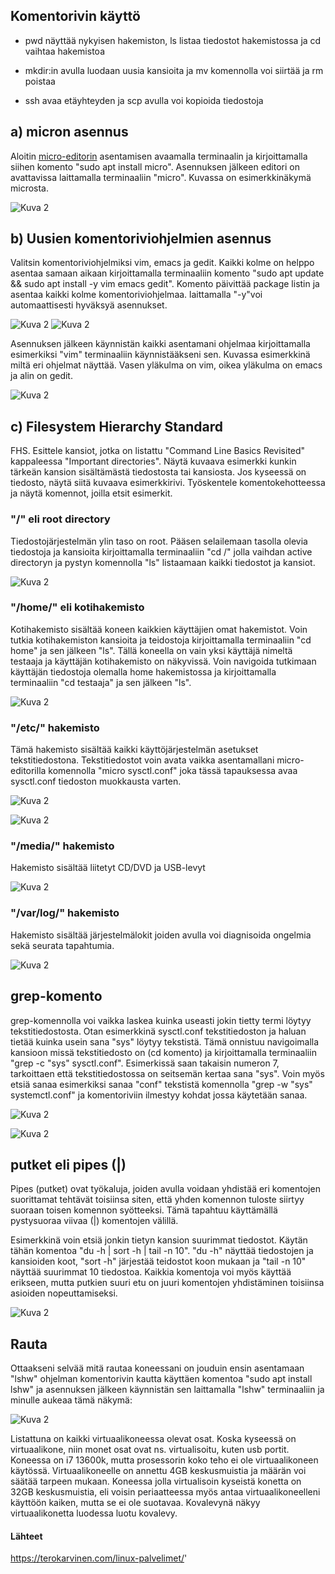 ## Komentorivin käyttö

- pwd näyttää nykyisen hakemiston, ls listaa tiedostot hakemistossa ja cd vaihtaa hakemistoa

- mkdir:in avulla luodaan uusia kansioita ja mv komennolla voi siirtää ja rm poistaa

- ssh avaa etäyhteyden ja scp avulla voi kopioida tiedostoja


## a) micron asennus

Aloitin [micro-editorin](https://www.proxmox.com/en/) asentamisen avaamalla terminaalin ja kirjoittamalla siihen komento "sudo apt install micro". Asennuksen jälkeen editori on avattavissa laittamalla terminaaliin "micro". Kuvassa on esimerkkinäkymä microsta.

![Kuva 2](./kuvat/micro-editor.png "kuva")


## b) Uusien komentoriviohjelmien asennus

Valitsin komentoriviohjelmiksi vim, emacs ja gedit. Kaikki kolme on helppo asentaa samaan aikaan kirjoittamalla terminaaliin komento "sudo apt update && sudo apt install -y vim emacs gedit". Komento päivittää package listin ja asentaa kaikki kolme komentoriviohjelmaa. laittamalla "-y"voi automaattisesti hyväksyä asennukset.

![Kuva 2](./kuvat/komentorivikomento.png "kuva")
![Kuva 2](./kuvat/komentoriviasennusvalmis.png "kuva")

Asennuksen jälkeen käynnistän kaikki asentamani ohjelmaa kirjoittamalla esimerkiksi "vim" terminaaliin käynnistääkseni sen. Kuvassa esimerkkinä miltä eri ohjelmat näyttää. Vasen yläkulma on vim, oikea yläkulma on emacs ja alin on gedit.

![Kuva 2](./kuvat/vimgeditemacs.png "kuva")

## c) Filesystem Hierarchy Standard

 FHS. Esittele kansiot, jotka on listattu "Command Line Basics Revisited" kappaleessa "Important directories". Näytä kuvaava esimerkki kunkin tärkeän kansion sisältämästä tiedostosta tai kansiosta. Jos kyseessä on tiedosto, näytä siitä kuvaava esimerkkirivi. Työskentele komentokehotteessa ja näytä komennot, joilla etsit esimerkit.



 ### "/" eli root directory

 Tiedostojärjestelmän ylin taso on root. Pääsen selailemaan tasolla olevia tiedostoja ja kansioita kirjoittamalla terminaaliin "cd /" jolla vaihdan active directoryn ja pystyn komennolla "ls" listaamaan kaikki tiedostot ja kansiot.

 ![Kuva 2](./kuvat/ls.png "kuva")

 ### "/home/" eli kotihakemisto

 Kotihakemisto sisältää koneen kaikkien käyttäjien omat hakemistot. Voin tutkia kotihakemiston kansioita ja teidostoja kirjoittamalla terminaaliin "cd home" ja sen jälkeen "ls". Tällä koneella on vain yksi käyttäjä nimeltä testaaja ja käyttäjän kotihakemisto on näkyvissä. Voin navigoida tutkimaan käyttäjän tiedostoja olemalla home hakemistossa ja kirjoittamalla terminaaliin "cd testaaja" ja sen jälkeen "ls".

 ![Kuva 2](./kuvat/kotihakemisto.png "kuva")


### "/etc/" hakemisto

Tämä hakemisto sisältää kaikki käyttöjärjestelmän asetukset tekstitiedostona. Tekstitiedostot voin avata vaikka asentamallani micro-editorilla komennolla "micro sysctl.conf" joka tässä tapauksessa avaa sysctl.conf tiedoston muokkausta varten.

![Kuva 2](./kuvat/etc.png "kuva")

![Kuva 2](./kuvat/microsysctl.png "kuva")


### "/media/" hakemisto

Hakemisto sisältää liitetyt CD/DVD ja USB-levyt

![Kuva 2](./kuvat/media.png "kuva")

### "/var/log/" hakemisto

Hakemisto sisältää järjestelmälokit joiden avulla voi diagnisoida ongelmia sekä seurata tapahtumia.

![Kuva 2](./kuvat/varlog.png "kuva")


## grep-komento

grep-komennolla voi vaikka laskea kuinka useasti jokin tietty termi löytyy tekstitiedostosta. Otan esimerkkinä sysctl.conf tekstitiedoston ja haluan tietää kuinka usein sana "sys" löytyy tekstistä. Tämä onnistuu navigoimalla kansioon missä tekstitiedosto on (cd komento) ja kirjoittamalla terminaaliin "grep -c "sys" sysctl.conf". Esimerkissä saan takaisin numeron 7, tarkoittaen että tekstitiedostossa on seitsemän kertaa sana "sys". Voin myös etsiä sanaa esimerkiksi sanaa "conf" tekstistä komennolla  "grep -w "sys" systemctl.conf" ja komentoriviin ilmestyy kohdat jossa käytetään sanaa.

![Kuva 2](./kuvat/grepcount.png "kuva")

![Kuva 2](./kuvat/grepword.png "kuva")


## putket eli pipes (|)

Pipes (putket) ovat työkaluja, joiden avulla voidaan yhdistää eri komentojen suorittamat tehtävät toisiinsa siten, että yhden komennon tuloste siirtyy suoraan toisen komennon syötteeksi. Tämä tapahtuu käyttämällä pystysuoraa viivaa (|) komentojen välillä. 

Esimerkkinä voin etsiä jonkin tietyn kansion suurimmat tiedostot. Käytän tähän komentoa "du -h | sort -h | tail -n 10". "du -h" näyttää tiedostojen ja kansioiden koot, "sort -h" järjestää teidostot koon mukaan ja "tail -n 10" näyttää suurimmat 10 tiedostoa. Kaikkia komentoja voi myös käyttää erikseen, mutta putkien suuri etu on juuri komentojen yhdistäminen toisiinsa asioiden nopeuttamiseksi.


![Kuva 2](./kuvat/pipe.png "kuva")

## Rauta

Ottaakseni selvää mitä rautaa koneessani on jouduin ensin asentamaan "lshw" ohjelman komentorivin kautta käyttäen komentoa "sudo apt install lshw" ja asennuksen jälkeen käynnistän sen laittamalla "lshw" terminaaliin ja minulle aukeaa tämä näkymä:

![Kuva 2](./kuvat/lshw.png "kuva")

Listattuna on kaikki virtuaalikoneessa olevat osat. Koska kyseessä on virtuaalikone, niin monet osat ovat ns. virtualisoitu, kuten usb portit. Koneessa on i7 13600k, mutta prosessorin koko teho ei ole virtuaalikoneen käytössä. Virtuaalikoneelle on annettu 4GB keskusmuistia ja määrän voi säätää tarpeen mukaan. Koneessa jolla virtualisoin kyseistä konetta on 32GB keskusmuistia, eli voisin periaatteessa myös antaa virtuaalikoneelleni käyttöön kaiken, mutta se ei ole suotavaa. Kovalevynä näkyy virtuaalikonetta luodessa luotu kovalevy.



#### Lähteet

https://terokarvinen.com/linux-palvelimet/'